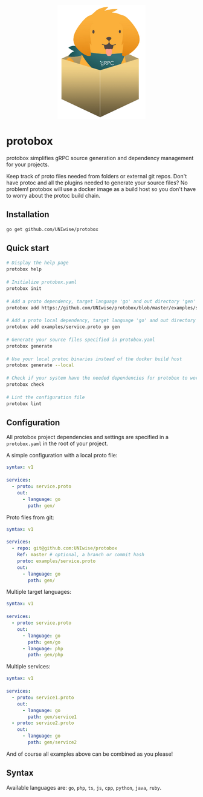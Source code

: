 <div align="center">
<img src="resources/logo.png" height="300">
</div>

# protobox

protobox simplifies gRPC source generation and dependency management for your projects.

Keep track of proto files needed from folders or external git repos. Don't have protoc and all the plugins needed to generate your source files? No problem! protobox will use a docker image as a build host so you don't have to worry about the protoc build chain.

## Installation

```bash
go get github.com/UNIwise/protobox
```

## Quick start

```bash
# Display the help page
protobox help

# Initialize protobox.yaml
protobox init

# Add a proto dependency, target language 'go' and out directory 'gen'
protobox add https://github.com/UNIwise/protobox/blob/master/examples/service.proto go gen

# Add a proto local dependency, target language 'go' and out directory 'gen'
protobox add examples/service.proto go gen

# Generate your source files specified in protobox.yaml
protobox generate

# Use your local protoc binaries instead of the docker build host
protobox generate --local

# Check if your system have the needed dependencies for protobox to work
protobox check

# Lint the configuration file
protobox lint
```

## Configuration

All protobox project dependencies and settings are specified in a `protobox.yaml` in the root of your project.

A simple configuration with a local proto file:

```yaml
syntax: v1

services:
  - proto: service.proto
    out: 
      - language: go
        path: gen/
```

Proto files from git:

```yaml
syntax: v1

services:
  - repo: git@github.com:UNIwise/protobox
    Ref: master # optional, a branch or commit hash
    proto: examples/service.proto
    out: 
      - language: go
        path: gen/
```

Multiple target languages:

```yaml
syntax: v1

services:
  - proto: service.proto
    out: 
      - language: go
        path: gen/go
      - language: php
        path: gen/php
```

Multiple services:

```yaml
syntax: v1

services:
  - proto: service1.proto
    out: 
      - language: go
        path: gen/service1
  - proto: service2.proto
    out: 
      - language: go
        path: gen/service2

```

And of course all examples above can be combined as you please! 

## Syntax

Available languages are: `go`, `php`, `ts`, `js`, `cpp`, `python`, `java`, `ruby`.